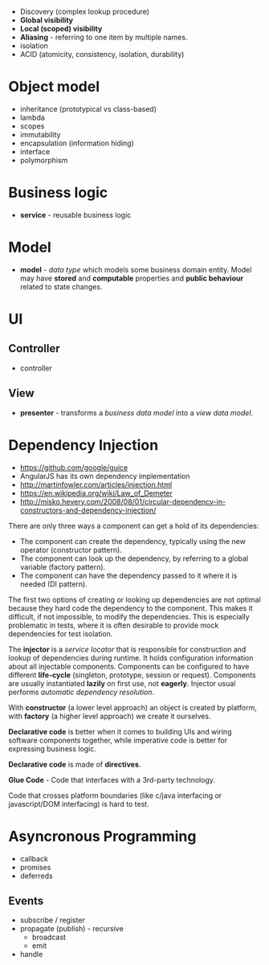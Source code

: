 - Discovery (complex lookup procedure)
- **Global visibility**
- **Local (scoped) visibility**
- **Aliasing** - referring to one item by multiple names.
- isolation
- ACID (atomicity, consistency, isolation, durability)

# Object model
- inheritance (prototypical vs class-based)
- lambda
- scopes
- immutability
- encapsulation (information hiding)
- interface
- polymorphism

# Business logic
- **service** - reusable business logic

# Model
- **model** - *data type* which models some business domain entity. Model may have **stored** and **computable** properties and **public behaviour** related to state changes.

# UI

## Controller
- controller

## View
- **presenter** - transforms a *business data model* into a *view data model*.

# Dependency Injection

- https://github.com/google/guice
- AngularJS has its own dependency implementation
- http://martinfowler.com/articles/injection.html
- https://en.wikipedia.org/wiki/Law_of_Demeter
- http://misko.hevery.com/2008/08/01/circular-dependency-in-constructors-and-dependency-injection/

There are only three ways a component can get a hold of its dependencies:

- The component can create the dependency, typically using the new operator (constructor pattern).
- The component can look up the dependency, by referring to a global variable (factory pattern).
- The component can have the dependency passed to it where it is needed (DI pattern).

The first two options of creating or looking up dependencies are not optimal because they hard code the dependency to the component. This makes it difficult, if not impossible, to modify the dependencies. This is especially problematic in tests, where it is often desirable to provide mock dependencies for test isolation.

The **injector** is a *service locator* that is responsible for construction and lookup of dependencies during runtime. It holds configuration information about all injectable components. Components can be configured to have different **life-cycle** (singleton, prototype, session or request). Components are usually instantiated **lazily** on first use, not **eagerly**. Injector usual performs *automatic dependency resolution*.

With **constructor** (a lower level approach) an object is created by platform, with **factory** (a higher level approach) we create it ourselves. 

**Declarative code** is better when it comes to building UIs and wiring software components together, while imperative code is better for expressing business logic.

**Declarative code** is made of **directives**.

**Glue Code** - Code that interfaces with a 3rd-party technology.

Code that crosses platform boundaries (like c/java interfacing or javascript/DOM interfacing) is hard to test.

# Asyncronous Programming
- callback
- promises
- deferreds

## Events
- subscribe / register
- propagate (publish) - recursive
  + broadcast
  + emit
- handle


